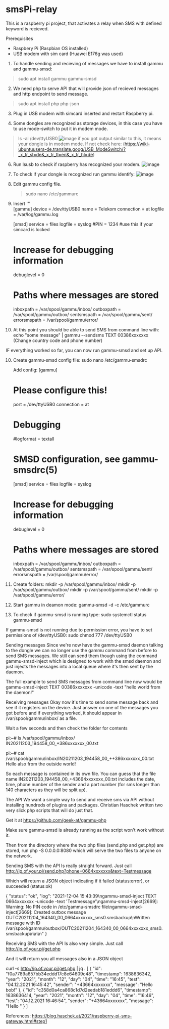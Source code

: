 # smsPi-relay

This is a raspberry pi project, that activates a relay when SMS with defined keyword is recieved.



Prerequisites
- Raspbery Pi  (Raspbian OS installed) 
- USB modem with sim card (Huawei E176g was used)


1. To handle sending and recieving of messages we have to install gammu and gammu-smsd:
>sudo apt install gammu gammu-smsd



2. We need php to serve API that will provide json of recieved messages and http endpoint to send message.
>sudo apt install php php-json


3. Plug in USB modem with simcard inserted and restart Raspberry pi.


4. Some dongles are recognized as storage devices, in this case you have to use mode-switch to put it in modem mode. 
>ls -al /dev/ttyUSB0
![image](https://github.com/hrch3k/smsPi-relay/assets/24423488/4ea73a80-cdb1-44e2-bac9-b34877f95b41)
if you got output similar to this, it means your dongle is in modem mode. If not check here: (https://wiki-ubuntuusers-de.translate.goog/USB_ModeSwitch/?_x_tr_sl=de&_x_tr_tl=en&_x_tr_hl=de)


6. Run lsusb to check if raspberry has recognized your modem.
   ![image](https://github.com/hrch3k/smsPi-relay/assets/24423488/ed6fd849-89bc-4e2b-ba17-b90bfdf3ef8c)

   

7. To check if your dongle is recognized run gammu identify:
![image](https://github.com/hrch3k/smsPi-relay/assets/24423488/1ec949cc-539f-419c-9710-b638530328dc)


8. Edit gammu config file.
   >sudo nano /etc/gammurc

9. Insert
'''    
   [gammu]
   device = /dev/ttyUSB0
   name = Telekom
   connection = at
   logfile = /var/log/gammu.log

   [smsd]
   service = files
   logfile = syslog
   #PIN = 1234 #use this if your simcard is locked
   # Increase for debugging information
   debuglevel = 0
   # Paths where messages are stored
   inboxpath = /var/spool/gammu/inbox/
   outboxpath = /var/spool/gammu/outbox/
   sentsmspath = /var/spool/gammu/sent/
   errorsmspath = /var/spool/gammu/error/



9. At this point you should be able to send SMS from command line with: 
echo "some message" | gammu --sendsms TEXT 00386xxxxxxx (Change country code and phone number)


IF everything worked so far, you can now run gammu-smsd and set up API.

10. Create gammu-smsd config file:
    sudo nano /etc/gammu-smsdrc

    Add config:
    [gammu]
    # Please configure this!
    port = /dev/ttyUSB0
    connection = at
    # Debugging
    #logformat = textall

    # SMSD configuration, see gammu-smsdrc(5)
    [smsd]
    service = files
    logfile = syslog
    # Increase for debugging information
    debuglevel = 0

    # Paths where messages are stored
    inboxpath = /var/spool/gammu/inbox/
    outboxpath = /var/spool/gammu/outbox/
    sentsmspath = /var/spool/gammu/sent/
    errorsmspath = /var/spool/gammu/error/


11. Create folders:
    mkdir -p /var/spool/gammu/inbox/
    mkdir -p /var/spool/gammu/outbox/
    mkdir -p /var/spool/gammu/sent/
    mkdir -p /var/spool/gammu/error/




12. Start gammu in deamon mode:
    gammu-smsd -d -c /etc/gammurc

13. To check if gammu-smsd is running type:
    sudo systemctl status gammu-smsd


If gammu-smsd is not running due to permission error, you have to set permissions of /dev/ttyUSB0:
   sudo chmod 777 /dev/ttyUSB0



Sending messages
Since we're now have the gammu-smsd daemon talking to the dongle we can no longer use the gammu command from before to send SMS messages.
We still can send them though using the command gammu-smsd-inject which is designed to work with the smsd daemon and just injects the messages
into a local queue where it's then sent by the daemon.

The full example to send SMS messages from command line now would be
    gammu-smsd-inject TEXT 00386xxxxxxx -unicode -text "hello world from the daemon!"




Receiving messages
Okay now it's time to send some message back and see if it registers on the device. Just answer on one of the messages you got before and if everything worked, it should appear in /var/spool/gammu/inbox/ as a file.

Wait a few seconds and then check the folder for contents

pi:~# ls /var/spool/gammu/inbox/
IN20211203_194458_00_+386xxxxxxx_00.txt

pi:~# cat /var/spool/gammu/inbox/IN20211203_194458_00_++386xxxxxxx_00.txt
Hello also from the outside world!

So each message is contained in its own file. You can guess that the file name IN20211203_194458_00_+43664xxxxxxx_00.txt 
includes the date, time, phone number of the sender and a part number (for sms longer than 140 characters as they will be split up).




The API
We want a simple way to send and receive sms via API without installing hundreds of plugins and packages. Christian Haschek written two very slick php scripts that will do just that. 

Get it at https://github.com/geek-at/gammu-php

Make sure gammu-smsd is already running as the script won't work without it.

Then from the directory where the two php files (send.php and get.php) are stored, run php -S 0.0.0.0:8080 which will serve the two files to anyone on the network.

Sending SMS with the API
Is really straight forward. Just call http://ip.of.your.pi/send.php?phone=0664xxxxxxx&text=Testmessage

Which will return a JSON object indicating if it failed (status:error), or succeeded (status:ok)

{
  "status": "ok",
  "log": "2021-12-04 15:43:39\ngammu-smsd-inject TEXT 0664xxxxxxx -unicode -text 'Testmessage'\ngammu-smsd-inject[2669]: Warning: No PIN code in /etc/gammu-smsdrc file\ngammu-smsd-inject[2669]: Created outbox message OUTC20211204_164340_00_0664xxxxxxx_sms0.smsbackup\nWritten message with ID /var/spool/gammu/outbox/OUTC20211204_164340_00_0664xxxxxxx_sms0.smsbackup\n\n\n"
}





Receiving SMS with the API
Is also very simple. Just call http://ip.of.your.pi/get.php

And it will return you all messages also in a JSON object

curl -s http://ip.of.your.pi/get.php | jq .
[
  {
    "id": "f0a7789a657bb34eddd17c8e64609c48",
    "timestamp": 1638636342,
    "year": "2021",
    "month": "12",
    "day": "04",
    "time": "16:45",
    "test": "04.12.2021 16:45:42",
    "sender": "+43664xxxxxxx",
    "message": "Hello bob!"
  },
  {
    "id": "c358d0a4ca868c1d7d2eedab181eddd6",
    "timestamp": 1638636414,
    "year": "2021",
    "month": "12",
    "day": "04",
    "time": "16:46",
    "test": "04.12.2021 16:46:54",
    "sender": "+43664xxxxxxx",
    "message": "Hello "
  }
]


References:
https://blog.haschek.at/2021/raspberry-pi-sms-gateway.html#step1



